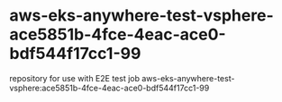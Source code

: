 # aws-eks-anywhere-test-vsphere-ace5851b-4fce-4eac-ace0-bdf544f17cc1-99
repository for use with E2E test job aws-eks-anywhere-test-vsphere:ace5851b-4fce-4eac-ace0-bdf544f17cc1-99
